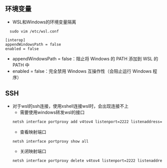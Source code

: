 ## 环境变量
- WSL和Windows的环境变量隔离
```shell
  sudo vim /etc/wsl.conf
```
```shell
[interop]
appendWindowsPath = false
enabled = false
```
- appendWindowsPath = false：阻止将 Windows 的 PATH 添加到 WSL 的 PATH 中
- enabled = false：完全禁用 Windows 互操作性（会阻止运行 Windows 程序）

## SSH
- 对于wsl的ssh连接，使用xshell连接wsl时，会出现连接不上
  - 需要使用windows转发wsl的接口
  ```bash
  netsh interface portproxy add v4tov4 listenport=2222 listenaddress=0.0.0.0 connectport=22 connectaddress=127.0.0.1
  ```
  - 查看映射端口
  ```bash
  netsh interface portproxy show all
  ``` 
  - 关闭映射端口
  ```bash
  netsh interface portproxy delete v4tov4 listenport=2222 listenaddress=0.0.0.0
  ``` 
